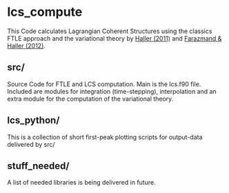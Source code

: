 # lcs_compute
This Code calculates Lagrangian Coherent Structures using the classics FTLE approach and the variational theory by [Haller (2011)](https://doi.org/10.1016/j.physd.2010.11.010) and [Farazmand & Haller (2012)](https://doi.org/10.1063/1.3690153).

## src/ 
Source Code for FTLE and LCS computation. Main is the lcs.f90 file. Included are modules for integration (time-stepping), interpolation and an extra module for the computation of the variational theory. 

## lcs_python/ 
This is a collection of short first-peak plotting scripts for output-data delivered by src/ 

## stuff_needed/
A list of needed libraries is being delivered in future.
